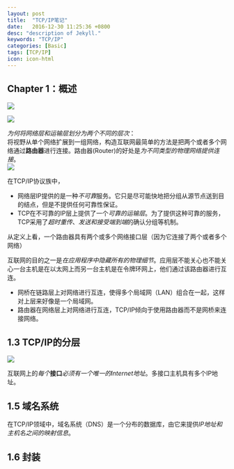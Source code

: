 ```yaml
---
layout: post
title:  "TCP/IP笔记"
date:   2016-12-30 11:25:36 +0800
desc: "description of Jekyll."
keywords: "TCP/IP"
categories: [Basic]
tags: [TCP/IP]
icon: icon-html
---
```

## Chapter 1：概述  


![](http://i.imgur.com/jfgn8R1.png)  

![](http://i.imgur.com/sWF6UWx.png)  
  
*为何将网络层和运输层划分为两个不同的层次*：  
  将视野从单个网络扩展到一组网络，构造互联网最简单的方法是把两个或者多个网络通过**路由器**进行连接。路由器(Router)的好处是*为不同类型的物理网络提供连接*。  
                   ![](http://i.imgur.com/nAwAJ9t.png)
  

在TCP/IP协议族中，  
* 网络层IP提供的是一种*不可靠*服务。它只是尽可能快地把分组从源节点送到目的结点，但是不提供任何可靠性保证。
* TCP在不可靠的IP层上提供了一个*可靠的运输层*。为了提供这种可靠的服务，TCP采用了*超时重传*、*发送和接受端到端*的确认分组等机制。

从定义上看，一个路由器具有两个或多个网络接口层（因为它连接了两个或者多个网络）

互联网的目的之一是*在应用程序中隐藏所有的物理细节*。应用层不能关心也不能关心一台主机是在以太网上而另一台主机是在令牌环网上，他们通过该路由器进行互连。

* 网桥在链路层上对网络进行互连，使得多个局域网（LAN）组合在一起，这样对上层来好像是一个局域网。
* 路由器在网络层上对网络进行互连，TCP/IP倾向于使用路由器而不是网桥来连接网络。


## 1.3 TCP/IP的分层
![](http://i.imgur.com/XUIm4XN.png)

互联网上的*每个***接口***必须有一个唯一的Internet地址*。多接口主机具有多个IP地址。

## 1.5 域名系统  
在TCP/IP领域中，域名系统（DNS）是一个分布的数据库，由它来提供*IP地址和主机名之间的映射信息*。  
  
## 1.6 封装

